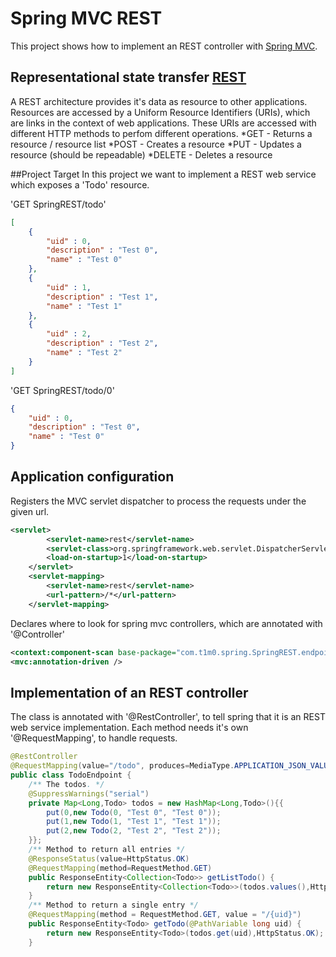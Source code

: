 # Spring MVC REST

This project shows how to implement an REST controller with [Spring MVC](http://docs.spring.io/spring-framework/docs/2.0.8/reference/mvc.html).
## Representational state transfer [REST](http://en.wikipedia.org/wiki/Representational_state_transfer)
A REST architecture provides it's data as resource to other applications.
Resources are accessed by a Uniform Resource Identifiers (URIs), which are links in the context of web applications.
These URIs are accessed with different HTTP methods to perfom different operations.
*GET - Returns a resource / resource list
*POST - Creates a resource
*PUT - Updates a resource (should be repeadable)
*DELETE - Deletes a resource

##Project Target
In this project we want to implement a REST web service which exposes a 'Todo' resource.

'GET SpringREST/todo'
```json
[
	{
		"uid" : 0,
		"description" : "Test 0",
		"name" : "Test 0"
	},
	{
		"uid" : 1,
		"description" : "Test 1",
		"name" : "Test 1"
	},
	{
		"uid" : 2,
		"description" : "Test 2",
		"name" : "Test 2"
	}
]
```
'GET SpringREST/todo/0'
```json
{
	"uid" : 0,
	"description" : "Test 0",
	"name" : "Test 0"
}
```

## Application configuration
Registers the MVC servlet dispatcher to process the requests under the given url.
```xml
<servlet>
		<servlet-name>rest</servlet-name>
 		<servlet-class>org.springframework.web.servlet.DispatcherServlet</servlet-class>
 		<load-on-startup>1</load-on-startup>
	</servlet>
	<servlet-mapping>
 		<servlet-name>rest</servlet-name>
 		<url-pattern>/*</url-pattern>
	</servlet-mapping>
```
Declares where to look for spring mvc controllers, which are annotated with '@Controller'
```xml
<context:component-scan base-package="com.t1m0.spring.SpringREST.endpoints" />
<mvc:annotation-driven />
```
## Implementation of an REST controller
The class is annotated with '@RestController',  to tell spring that it is an REST web service implementation.
Each method needs it's own '@RequestMapping', to handle requests.
```java
@RestController
@RequestMapping(value="/todo", produces=MediaType.APPLICATION_JSON_VALUE)
public class TodoEndpoint {
	/** The todos. */
	@SuppressWarnings("serial")
	private Map<Long,Todo> todos = new HashMap<Long,Todo>(){{
		put(0,new Todo(0, "Test 0", "Test 0"));
		put(1,new Todo(1, "Test 1", "Test 1"));
		put(2,new Todo(2, "Test 2", "Test 2"));
	}};
	/** Method to return all entries */
	@ResponseStatus(value=HttpStatus.OK)
	@RequestMapping(method=RequestMethod.GET)
	public ResponseEntity<Collection<Todo>> getListTodo() {
		return new ResponseEntity<Collection<Todo>>(todos.values(),HttpStatus.OK);
	}
	/** Method to return a single entry */
	@RequestMapping(method = RequestMethod.GET, value = "/{uid}")
	public ResponseEntity<Todo> getTodo(@PathVariable long uid) {
		return new ResponseEntity<Todo>(todos.get(uid),HttpStatus.OK);
	}
```
